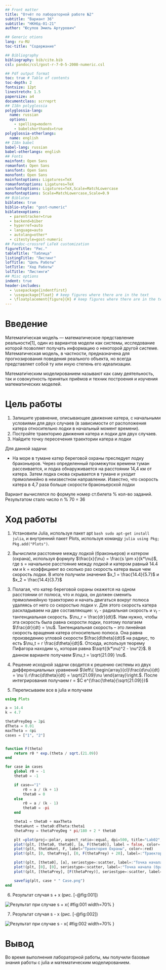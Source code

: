 ```yaml
---
## Front matter
title: "Oтчёт по лабораторной работе №2"
subtitle: "Вариант 36"
subtitle: "НКНбд-01-21"
author: "Юсупов Эмиль Артурович"

## Generic otions
lang: ru-RU
toc-title: "Содержание"

## Bibliography
bibliography: bib/cite.bib
csl: pandoc/csl/gost-r-7-0-5-2008-numeric.csl

## Pdf output format
toc: true # Table of contents
toc-depth: 2
fontsize: 12pt
linestretch: 1.5
papersize: a4
documentclass: scrreprt
## I18n polyglossia
polyglossia-lang:
  name: russian
  options:
	- spelling=modern
	- babelshorthands=true
polyglossia-otherlangs:
  name: english
## I18n babel
babel-lang: russian
babel-otherlangs: english
## Fonts
mainfont: Open Sans
romanfont: Open Sans
sansfont: Open Sans
monofont: Open Sans
mainfontoptions: Ligatures=TeX
romanfontoptions: Ligatures=TeX
sansfontoptions: Ligatures=TeX,Scale=MatchLowercase
monofontoptions: Scale=MatchLowercase,Scale=0.9
## Biblatex
biblatex: true
biblio-style: "gost-numeric"
biblatexoptions:
  - parentracker=true
  - backend=biber
  - hyperref=auto
  - language=auto
  - autolang=other*
  - citestyle=gost-numeric
## Pandoc-crossref LaTeX customization
figureTitle: "Рис."
tableTitle: "Таблица"
listingTitle: "Листинг"
lofTitle: "Цель Работы"
lotTitle: "Ход Работы"
lolTitle: "Листинги"
## Misc options
indent: true
header-includes:
  - \usepackage{indentfirst}
  - \usepackage{float} # keep figures where there are in the text
  - \floatplacement{figure}{H} # keep figures where there are in the text
---
```


# Введение

Математи́ческая моде́ль — математическое представление реальности[1], один из вариантов модели как системы, исследование которой позволяет получать информацию о некоторой другой системе. Математическая модель, в частности, предназначена для прогнозирования поведения реального объекта, но всегда представляет собой ту или иную степень его идеализации.

Математи́ческим моделированием называют как саму деятельность, так и совокупность принятых приёмов и техник построения и изучения математических моделей. 

# Цель работы

1. Запишите уравнение, описывающее движение катера, с начальными условиями для двух случаев (в зависимости от расположения катера относительно лодки в начальный момент времени).
2. Постройте траекторию движения катера и лодки для двух случаев.
3. Найдите точку пересечения траектории катера и лодки

Для данной задачи: 
- На море в тумане катер береговой охраны преследует лодку браконьеров. Через определенный промежуток времени туман рассеивается, и лодка обнаруживается на расстоянии 14,4 км от катера. Затем лодка снова скрывается в тумане и уходит прямолинейно в неизвестном направлении. Известно, что скорость катера в 4,7 раза больше скорости браконьерской лодки

Вариант вычислялся по формуле номер ст.билета % кол-во заданий. Результатом стало число n % 70 = 36

# Ход работы

1. Установили Julia, используя пакет apt ```bash sudo apt-get install julia```, и внутренний пакет Plots, используя команду ```julia using Pkg; Pkg.add("Plots")```.

2. Вычислили расстояние между лодкой (браконьеров) и катером (охрана), используя формулу $\frac{x}{\nu} = \frac{s \pm  x}{k*\nu}$, где s = начальное расстояние между лодкой и катером равный 14.4 км и k = коэффициент во сколько раз скорость катера выше чем скорость лодки. В итоге получили значения $x_1 = \frac{14.4}{5.7}$ и $x_2 = \frac{14.4}{3.7}$

3. Полагая, что катер береговой охраны окажется на одном расстоянии от полюса, что и лодка, он должен сменить прямолинейную траекторию и
начать двигаться вокруг полюса удаляясь от него со скоростью лодки $\nu$. Для этого скорость катера раскладываем на две составляющие: $\nu_r$ - радиальная скорость и $\nu_t$ - тангенциальная скорость. $\nu_r = \frac{dr}{dt}$. Нам нужно, чтобы эта скорость была равна скорости лодки, поэтому полагаем $\frac{dr}{dt} = \nu$. Тангенциальная скорость – это линейная скорость вращения катера относительно полюса. Она равна произведению угловой скорости $\frac{d\theta}{dt}$ на радиус, то есть $\nu_t = r \frac{d\theta}{dt}$. Отсюда, используя теорему Пифагора находим $\nu_t$, которая равна $\sqrt{(k*\nu)^2 - \nu^2}$. В данном варианте получаем $\nu_t = \sqrt{21.09} \nu$.

4. Решение исходной задачи сводится к решению системы из двух дифференциальных уравнений $\left\{ \begin{array}{cl}\frac{d\nu}{dt} = \nu \\ r\frac{d\theta}{dt} = \sqrt{21.09}\nu \end{array}\right.$. После интегрирования получаем r = $C e^{\frac{\theta}{\sqrt{21.09}}}$

5. Переписываем все в julia и получаем
```julia
using Plots

a = 14.4
k = 4.7

thetaPreyDeg = 2pi
dTheta = 0.01
maxTheta = 4pi
cases = ["1", "2"]


function F(theta)
    return r0 * exp.(theta / sqrt.(21.09))
end

for case in cases
    global r0 = -1
    theta0 = -1

    if case=="1"
        r0 = a / (k + 1)
        theta0 = 0
    else
        r0 = a / (k - 1)
        theta0 = -pi
    end

    theta1 = theta0 + maxTheta
    thetaHunt = theta0:dTheta:theta1
    thetaPrey = thetaPreyDeg * pi/180 + 2 * theta0

    plt =plot(proj=:polar, aspect_ratio=:equal, dpi=500, title="Lab02", legend=true)
    plot!(plt, [theta0, theta0], [a, F(theta0)], label = false, color=:red)
    plot!(plt, thetaHunt, F, label="Траектория Охраны", color=:red)
    plot!(plt, [0, thetaPrey], [0, F(thetaPrey) + 20], label=:"Траектория браконьеров")

    plot!(plt, [theta0], [a], seriestype=:scatter, label=:"Точка начала (Охраны)", color=:red)
    plot!(plt, [0], [0], seriestype=:scatter, label=:"Точка начала (браконьеров)", color=:green)
    plot!(plt, [thetaPrey], [F(thetaPrey)], seriestype=:scatter, label=:"Точка пересечения" ,color=:blue)

    savefig(plt, case * " Case.png")
end
```

6. Результат случая s + x (рис. [-@fig:001])

![Результат при случае s + x](img/1%20Case.png){ #fig:001 width=70% }

7. Результат случая s - x (рис. [-@fig:002])

![Результат при случае s - x](img/2%20Case.png){ #fig:002 width=70% }

# Вывод

Во время выполнения лабораторной работы, мы получили базовые знания работы с julia и математическим моделированием.

